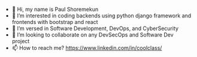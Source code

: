 - 👋 Hi, my name is Paul Shoremekun
- 👀 I’m interested in coding backends using python django framework and frontends with bootstrap and react 
- 🌱 I’m versed in Software Development, DevOps, and CyberSecurity
- 💞️ I’m looking to collaborate on any DevSecOps and Software Dev project
- 📫 How to reach me? https://www.linkedin.com/in/coolclass/

<!---
pman06/pman06 is a ✨ special ✨ repository because its `README.md` (this file) appears on your GitHub profile.
You can click the Preview link to take a look at your changes.
--->
